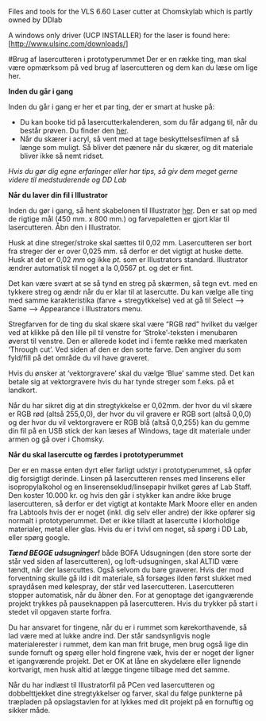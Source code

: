 Files and tools for the VLS 6.60 Laser cutter at Chomskylab which is partly owned by DDlab

A windows only driver (UCP INSTALLER) for the laser is found here: [http://www.ulsinc.com/downloads/]


#Brug af lasercutteren i prototyperummet
Der er en række ting, man skal være opmærksom på ved brug af lasercutteren og dem kan du læse om lige her. 

**Inden du går i gang**

Inden du går i gang er her et par ting, der er smart at huske på:
- Du kan booke tid på lasercutterkalenderen, som du får adgang til, når du består prøven. Du finder den [her](https://www.google.com/calendar/embed?src=8p6892bhusumaecbbeg15rtosc%40group.calendar.google.com&ctz=Europe/Copenhagen).
- Når du skærer i acryl, så vent med at tage beskyttelsesfilmen af så længe som muligt. Så bliver det pænere når du skærer, og dit materiale bliver ikke så nemt ridset.

*Hvis du gør dig egne erfaringer eller har tips, så giv dem meget gerne videre til medstuderende og DD Lab*

**Når du laver din fil i Illustrator**

Inden du gør i gang, så hent skabelonen til Illustrator [her](https://github.com/DDlabAU/Laser-Cutter-Things/blob/master/VLS_6.60_Illustrator_Template.ait?raw=true). Den er sat op med de rigtige mål (450 mm. x 800 mm.) og farvepaletten er gjort klar til lasercutteren. Åbn den i Illustrator.

Husk at dine streger/stroke skal sættes til 0,02 mm. Lasercutteren ser bort fra streger der er over 0,025 mm. så derfor er det vigtigt at huske dette. Husk at det er 0,02 *mm* og ikke *pt.* som er Illustrators standard. Illustrator ændrer automatisk til noget a la 0,0567 pt. og det er fint.

Det kan være svært at se så tynd en streg på skærmen, så tegn evt. med en tykkere streg og ændr når du er klar til at lasercutte. Du kan vælge alle ting med samme karakteristika (farve + stregytkkelse) ved at gå til Select —> Same —> Appearance i Illustrators menu. 

Stregfarven for de ting du skal skære skal være “RGB rød” hvilket du vælger ved at klikke på den lille pil til venstre for ‘Stroke’-teksten i menubaren øverst til venstre. Den er allerede kodet ind i femte række med mærkaten ‘Through cut’. Ved siden af den er den sorte farve. Den angiver du som fyld/fill på det område du vil have graveret.

Hvis du ønsker at ‘vektorgravere’ skal du vælge ‘Blue’ samme sted. Det kan betale sig at vektorgravere hvis du har tynde streger som f.eks. på et landkort.

Når du har sikret dig at din stregtykkelse er 0,02mm. der hvor du vil skære er RGB rød (altså 255,0,0), der hvor du vil gravere er RGB sort (altså 0,0,0) og der hvor du vil vektorgravere er RGB blå (altså 0,0,255) kan du gemme din fil på en USB stick der kan læses af Windows, tage dit materiale under armen og gå over i Chomsky.

**Når du skal lasercutte og færdes i prototyperummet**

Der er en masse enten dyrt eller farligt udstyr i prototyperummet, så opfør dig forsigtigt derinde. Linsen på lasercutteren renses med linserens eller isopropylalkohol og en linserenseklud/linsepapir hvilket gøres af Lab Staff. Den koster 10.000 kr. og hvis den går i stykker kan andre ikke bruge lasercutteren, så derfor er det vigtigt at kontakte Mark Moore eller en anden fra Labtools hvis der er noget (inkl. dig selv eller andre) der ikke opfører sig normalt i prototyperummet. Det er ikke tilladt at lasercutte i klorholdige materialer, metal eller glas. Hvis du er i tvivl om noget, så spørg i DD Lab, eller spørg google.

***Tænd BEGGE udsugninger!***
både BOFA Udsugningen (den store sorte der står ved siden af lasercutteren), og loft-udsugningen, skal ALTID være tændt, når der lasercuttes. Også selvom du bare graverer. Hvis der mod forventning skulle gå ild i dit materiale, så forsøges ilden først slukket med spraydåsen med kølespray, der står ved lasercutteren. Lasercutteren stopper automatisk, når du åbner den. For at genoptage det igangværende projekt trykkes på pauseknappen på lasercutteren. Hvis du trykker på start i stedet vil opgaven starte forfra.

Du har ansvaret for tingene, når du er i rummet som kørekorthavende, så lad være med at lukke andre ind. Der står sandsynligvis nogle materialerester i rummet, dem kan man frit bruge, men brug også lige din sunde fornuft og spørg eller hold fingrene væk, hvis der er noget der ligner et igangværende projekt. Det er OK at låne en skydelære eller lignende kortvarigt, men husk altid at lægge tingene tilbage med det samme.

Når du har indlæst til Illustratorfil på PCen ved lasercutteren og dobbelttjekket dine stregtykkelser og farver, skal du følge punkterne på træpladen på opslagstavlen for at lykkes med dit projekt på en fornuftig og sikker måde.